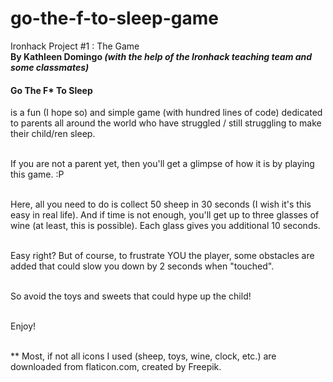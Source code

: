 # go-the-f-to-sleep-game
Ironhack Project #1 : The Game<br>
<b>By Kathleen Domingo <i>(with the help of the Ironhack teaching team and some classmates)</i></b>

<h4>Go The F* To Sleep</h4> is a fun (I hope so) and simple game (with hundred lines of code)
dedicated to parents all around the world who have struggled / still struggling to make their child/ren sleep.<br><br>

If you are not a parent yet, then you'll get a glimpse of how it is by playing this game. :P <br><br>

Here, all you need to do is collect 50 sheep in 30 seconds (I wish it's this easy in real life). And if time is not enough, you'll get up to three glasses of wine (at least, this is possible).
Each glass gives you additional 10 seconds. <br><br>

Easy right? But of course, to frustrate YOU the player, some obstacles are added that
could slow you down by 2 seconds when "touched". <br><br>

So avoid the toys and sweets that could hype up the child!<br><br>

Enjoy!<br><br>

** Most, if not all icons I used (sheep, toys, wine, clock, etc.) are downloaded from flaticon.com, created by Freepik.


